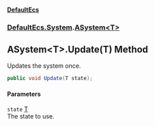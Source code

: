 #### [DefaultEcs](./index.md 'index')
### [DefaultEcs.System](./DefaultEcs-System.md 'DefaultEcs.System').[ASystem&lt;T&gt;](./DefaultEcs-System-ASystem-T-.md 'DefaultEcs.System.ASystem&lt;T&gt;')
## ASystem&lt;T&gt;.Update(T) Method
Updates the system once.  
```C#
public void Update(T state);
```
#### Parameters
<a name='DefaultEcs-System-ASystem-T--Update(T)-state'></a>
`state` [T](./DefaultEcs-System-ASystem-T-.md#DefaultEcs-System-ASystem-T--T 'DefaultEcs.System.ASystem&lt;T&gt;.T')  
The state to use.  
  
